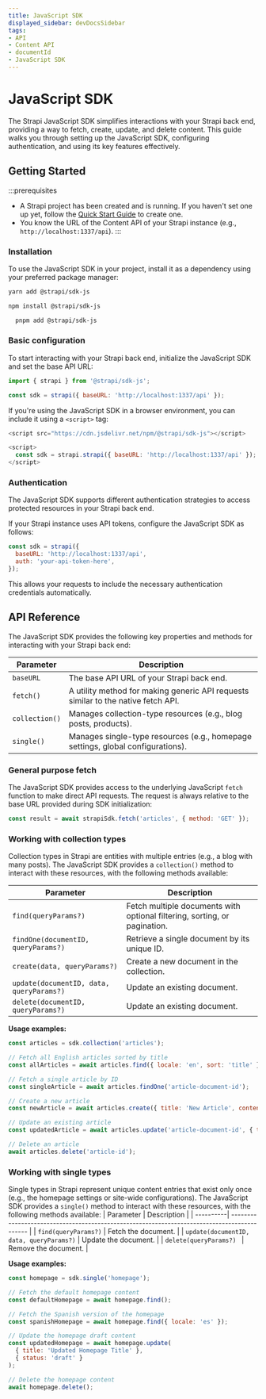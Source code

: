 ```yaml
---
title: JavaScript SDK
displayed_sidebar: devDocsSidebar
tags:
- API
- Content API
- documentId
- JavaScript SDK
---
```


# JavaScript SDK

The Strapi JavaScript SDK simplifies interactions with your Strapi back end, providing a way to fetch, create, update, and delete content. This guide walks you through setting up the JavaScript SDK, configuring authentication, and using its key features effectively.

## Getting Started
:::prerequisites
- A Strapi project has been created and is running. If you haven't set one up yet, follow the [Quick Start Guide](/dev-docs/quick-start) to create one.
- You know the URL of the Content API of your Strapi instance (e.g., `http://localhost:1337/api`).
:::

### Installation

To use the JavaScript SDK in your project, install it as a dependency using your preferred package manager:

  <Tabs groupId="yarn-npm">
  <TabItem value="yarn" label="Yarn">

  ```bash
  yarn add @strapi/sdk-js
  ```

  </TabItem>
  <TabItem value="npm" label="NPM">

  ```bash
  npm install @strapi/sdk-js
  ```

  </TabItem>
  <TabItem value="pnpm" label="pnpm">

  ```bash
    pnpm add @strapi/sdk-js
  ```

  </TabItem>
  </Tabs>

### Basic configuration

To start interacting with your Strapi back end, initialize the JavaScript SDK and set the base API URL:

```js
import { strapi } from '@strapi/sdk-js';

const sdk = strapi({ baseURL: 'http://localhost:1337/api' });
```

If you're using the JavaScript SDK in a browser environment, you can include it using a `<script>` tag:

```js title="./src/api/[apiName]/routes/[routerName].ts (e.g './src/api/restaurant/routes/restaurant.ts')"
<script src="https://cdn.jsdelivr.net/npm/@strapi/sdk-js"></script>

<script>
  const sdk = strapi.strapi({ baseURL: 'http://localhost:1337/api' });
</script>
```

### Authentication

The JavaScript SDK supports different authentication strategies to access protected resources in your Strapi back end.

If your Strapi instance uses API tokens, configure the JavaScript SDK as follows:

```js
const sdk = strapi({
  baseURL: 'http://localhost:1337/api',
  auth: 'your-api-token-here',
});
```

This allows your requests to include the necessary authentication credentials automatically.

## API Reference

The JavaScript SDK provides the following key properties and methods for interacting with your Strapi back end:

| Parameter | Description                                                                                  |
| ----------| -------------------------------------------------------------------------------------------- |
| `baseURL`  | The base API URL of your Strapi back end.        |
| `fetch()`    | A utility method for making generic API requests similar to the native fetch API. |
| `collection()`  | Manages collection-type resources (e.g., blog posts, products). |
| `single()`  | Manages single-type resources (e.g., homepage settings, global configurations). |

### General purpose fetch

The JavaScript SDK provides access to the underlying JavaScript `fetch` function to make direct API requests. The request is always relative to the base URL provided during SDK initialization:

```js
const result = await strapiSdk.fetch('articles', { method: 'GET' });
```

### Working with collection types

Collection types in Strapi are entities with multiple entries (e.g., a blog with many posts). The JavaScript SDK provides a `collection()` method to interact with these resources, with the following methods available:

| Parameter | Description                                                                                  |
| ----------| -------------------------------------------------------------------------------------------- |
| `find(queryParams?)`  | Fetch multiple documents with optional filtering, sorting, or pagination.       |
| `findOne(documentID, queryParams?)`    | Retrieve a single document by its unique ID.        |
| `create(data, queryParams?)`  | Create a new document in the collection. |
| `update(documentID, data, queryParams?)`  | Update an existing document. |
| `delete(documentID, queryParams?)`  | Update an existing document. |

**Usage examples:**
```js
const articles = sdk.collection('articles');

// Fetch all English articles sorted by title
const allArticles = await articles.find({ locale: 'en', sort: 'title' });

// Fetch a single article by ID
const singleArticle = await articles.findOne('article-document-id');

// Create a new article
const newArticle = await articles.create({ title: 'New Article', content: '...' });

// Update an existing article
const updatedArticle = await articles.update('article-document-id', { title: 'Updated Title' });

// Delete an article
await articles.delete('article-id');
```

### Working with single types

Single types in Strapi represent unique content entries that exist only once (e.g., the homepage settings or site-wide configurations). The JavaScript SDK provides a `single()` method to interact with these resources, with the following methods available:
| Parameter | Description                                                                                  |
| ----------| -------------------------------------------------------------------------------------------- |
| `find(queryParams?)`  | Fetch the document.        |
| `update(documentID, data, queryParams?)`  | Update the document. |
| `delete(queryParams?) `  | Remove the document. |

**Usage examples:**
```js
const homepage = sdk.single('homepage');

// Fetch the default homepage content
const defaultHomepage = await homepage.find();

// Fetch the Spanish version of the homepage
const spanishHomepage = await homepage.find({ locale: 'es' });

// Update the homepage draft content
const updatedHomepage = await homepage.update(
  { title: 'Updated Homepage Title' },
  { status: 'draft' }
);

// Delete the homepage content
await homepage.delete();
```
